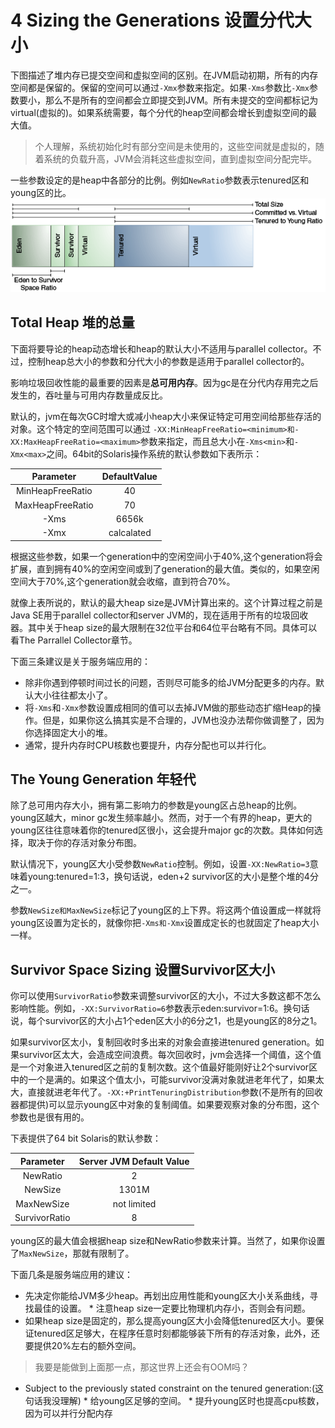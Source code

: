 # 4 Sizing the Generations 设置分代大小
下图描述了堆内存已提交空间和虚拟空间的区别。在JVM启动初期，所有的内存空间都是保留的。保留的空间可以通过`-Xmx`参数来指定。如果`-Xms`参数比`-Xmx`参数要小，那么不是所有的空间都会立即提交到JVM。所有未提交的空间都标记为virtual(虚拟的)。如果系统需要，每个分代的heap空间都会增长到虚拟空间的最大值。
>个人理解，系统初始化时有部分空间是未使用的，这些空间就是虚拟的，随着系统的负载升高，JVM会消耗这些虚拟空间，直到虚拟空间分配完毕。

一些参数设定的是heap中各部分的比例。例如`NewRatio`参数表示tenured区和young区的比。
![4-heap-parameters](4-heap-parameters.png)

## Total Heap 堆的总量
下面将要导论的heap动态增长和heap的默认大小不适用与parallel collector。不过，控制heap总大小的参数和分代大小的参数是适用于parallel collector的。

影响垃圾回收性能的最重要的因素是**总可用内存**。因为gc是在分代内存用完之后发生的，吞吐量与可用内存数量成反比。

默认的，jvm在每次GC时增大或减小heap大小来保证特定可用空间给那些存活的对象。这个特定的空间范围可以通过
`-XX:MinHeapFreeRatio=<minimum>和-XX:MaxHeapFreeRatio=<maximum>`参数来指定，而且总大小在`-Xms<min>`和`-Xmx<max>`之间。64bit的Solaris操作系统的默认参数如下表所示：

|Parameter         | DefaultValue|
|:-------:         |:-----------:|
|MinHeapFreeRatio  |40           |
|MaxHeapFreeRatio  |70           |
|-Xms              |6656k        |
|-Xmx              |calcalated   |

根据这些参数，如果一个generation中的空闲空间小于40%,这个generation将会扩展，直到拥有40%的空闲空间或到了generation的最大值。类似的，如果空闲空间大于70%,这个generation就会收缩，直到符合70%。

就像上表所说的，默认的最大heap size是JVM计算出来的。这个计算过程之前是Java SE用于parallel collector和server JVM的，现在适用于所有的垃圾回收器。其中关于heap size的最大限制在32位平台和64位平台略有不同。具体可以看The Parrallel Collector章节。

下面三条建议是关于服务端应用的：
* 除非你遇到停顿时间过长的问题，否则尽可能多的给JVM分配更多的内存。默认大小往往都太小了。
* 将`-Xms`和`-Xmx`参数设置成相同的值可以去掉JVM做的那些动态扩缩Heap的操作。但是，如果你这么搞其实是不合理的，JVM也没办法帮你做调整了，因为你选择固定大小的堆。
* 通常，提升内存时CPU核数也要提升，内存分配也可以并行化。

## The Young Generation 年轻代
除了总可用内存大小，拥有第二影响力的参数是young区占总heap的比例。young区越大，minor gc发生频率越小。然而，对于一个有界的heap，更大的young区往往意味着你的tenured区很小，这会提升major gc的次数。具体如何选择，取决于你的存活对象分布图。

默认情况下，young区大小受参数`NewRatio`控制。例如，设置`-XX:NewRatio=3`意味着young:tenured=1:3，换句话说，eden+2 survivor区的大小是整个堆的4分之一。

参数`NewSize和MaxNewSize`标记了young区的上下界。将这两个值设置成一样就将young区设置为定长的，就像你把`-Xms和-Xmx`设置成定长的也就固定了heap大小一样。

## Survivor Space Sizing 设置Survivor区大小
你可以使用`SurvivorRatio`参数来调整survivor区的大小，不过大多数这都不怎么影响性能。例如，`-XX:SurvivorRatio=6`参数表示eden:survivor=1:6。换句话说，每个survivor区的大小占1个eden区大小的6分之1，也是young区的8分之1。

如果survivor区太小，复制回收时多出来的对象会直接进tenured generation。如果survivor区太大，会造成空间浪费。每次回收时，jvm会选择一个阈值，这个值是一个对象进入tenured区之前的复制次数。这个值最好能刚好让2个survivor区中的一个是满的。如果这个值太小，可能survivor没满对象就进老年代了，如果太大，直接就进老年代了。`-XX:+PrintTenuringDistribution`参数(不是所有的回收器都提供)可以显示young区中对象的复制阈值。如果要观察对象的分布图，这个参数也是很有用的。

下表提供了64 bit Solaris的默认参数：

|Parameter    |Server JVM Default Value|
|:-------:    |:----------------------:|
|NewRatio     |2                       |
|NewSize      |1301M                   |
|MaxNewSize   | not limited            |
|SurvivorRatio|8                       |

young区的最大值会根据heap size和NewRatio参数来计算。当然了，如果你设置了`MaxNewSize`，那就有限制了。

下面几条是服务端应用的建议：
* 先决定你能给JVM多少heap。再划出应用性能和young区大小关系曲线，寻找最佳的设置。
		* 注意heap size一定要比物理机内存小，否则会有问题。
* 如果heap size是固定的，那么提高young区大小会降低tenured区大小。要保证tenured区足够大，在程序任意时刻都能够装下所有的存活对象，此外，还要提供20%左右的额外空间。

> 我要是能做到上面那一点，那这世界上还会有OOM吗？

* Subject to the previously stated constraint on the tenured generation:(这句话我没理解)
		* 给young区足够的空间。
		* 提升young区时也提高cpu核数，因为可以并行分配内存 